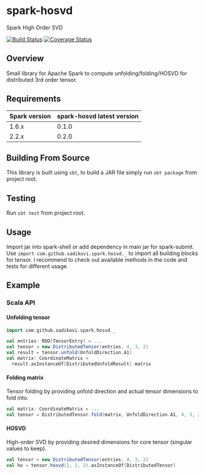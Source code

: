 # spark-hosvd
Spark High Order SVD

[![Build Status](https://travis-ci.org/sadikovi/spark-hosvd.svg?branch=master)](https://travis-ci.org/sadikovi/spark-hosvd)
[![Coverage Status](https://coveralls.io/repos/github/sadikovi/spark-hosvd/badge.svg?branch=master)](https://coveralls.io/github/sadikovi/spark-hosvd?branch=master)

## Overview
Small library for Apache Spark to compute unfolding/folding/HOSVD for distributed 3rd order tensor.

## Requirements
| Spark version | spark-hosvd latest version |
|---------------|------------------------------|
| 1.6.x | 0.1.0 |
| 2.2.x | 0.2.0 |

## Building From Source
This library is built using `sbt`, to build a JAR file simply run `sbt package` from project root.

## Testing
Run `sbt test` from project root.

## Usage
Import jar into spark-shell or add dependency in main jar for spark-submit.
Use `import com.github.sadikovi.spark.hosvd._` to import all building blocks for tensor.
I recommend to check out available methods in the code and tests for different usage.

## Example

### Scala API

#### Unfolding tensor
```scala
import com.github.sadikovi.spark.hosvd._

val entries: RDD[TensorEntry] = ...
val tensor = new DistributedTensor(entries, 4, 3, 2)
val result = tensor.unfold(UnfoldDirection.A1)
val matrix: CoordinateMatrix =
  result.asInstanceOf[DistributedUnfoldResult].matrix
```

#### Folding matrix
Tensor folding by providing unfold direction and actual tensor dimensions to fold into.
```scala
val matrix: CoordinateMatrix = ...
val tensor = DistributedTensor.fold(matrix, UnfoldDirection.A1, 4, 3, 2)
```

#### HOSVD
High-order SVD by providing desired dimensions for core tensor (singular values to keep).
```scala
val tensor = new DistributedTensor(entries, 4, 3, 2)
val ho = tensor.hosvd(2, 2, 2).asInstanceOf[DistributedTensor]
```
